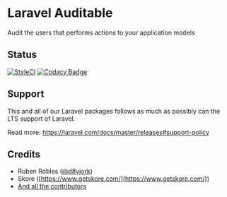 # Laravel Auditable

Audit the users that performs actions to your application models

## Status

[![StyleCI](https://github.styleci.io/repos/246383106/shield?branch=master)](https://github.styleci.io/repos/246383106) [![Codacy Badge](https://api.codacy.com/project/badge/Grade/8f09d7031fe341e1a8c8eed9120a0e7b)](https://www.codacy.com/gh/skore/laravel-auditable?utm_source=github.com&amp;utm_medium=referral&amp;utm_content=skore/laravel-auditable&amp;utm_campaign=Badge_Grade)

## Support

This and all of our Laravel packages follows as much as possibly can the LTS support of Laravel.

Read more: https://laravel.com/docs/master/releases#support-policy

## Credits

- Ruben Robles ([@d8vjork](https://github.com/d8vjork))
- Skore ([https://www.getskore.com/](https://www.getskore.com/))
- [And all the contributors](https://github.com/skore-labs/laravel-status/graphs/contributors)
